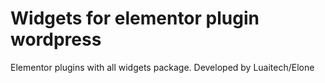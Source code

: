 # Widgets for elementor plugin wordpress

Elementor plugins with all widgets package.
Developed by Luaitech/Elone
